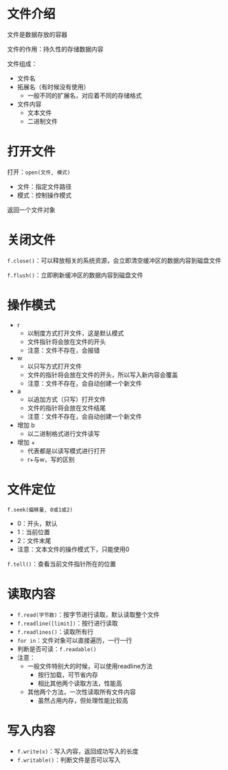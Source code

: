 # 文件介绍

文件是数据存放的容器

文件的作用：持久性的存储数据内容

文件组成：

- 文件名
- 拓展名（有时候没有使用）
  - 一般不同的扩展名，对应着不同的存储格式
- 文件内容
  - 文本文件
  - 二进制文件

# 打开文件

打开：`open(文件, 模式)`

- 文件：指定文件路径
- 模式：控制操作模式

返回一个文件对象

# 关闭文件

`f.close()`：可以释放相关的系统资源，会立即清空缓冲区的数据内容到磁盘文件

`f.flush()`：立即刷新缓冲区的数据内容到磁盘文件

# 操作模式

- r
  - 以制度方式打开文件，这是默认模式
  - 文件指针将会放在文件的开头
  - 注意：文件不存在，会报错
- w
  - 以只写方式打开文件
  - 文件的指针将会放在文件的开头，所以写入新内容会覆盖
  - 注意：文件不存在，会自动创建一个新文件
- a
  - 以追加方式（只写）打开文件
  - 文件的指针将会放在文件结尾
  - 注意：文件不存在，会自动创建一个新文件
- 增加 b
  - 以二进制格式进行文件读写
- 增加 +
  - 代表都是以读写模式进行打开
  - r+与w，写的区别

# 文件定位

`f.seek(偏移量, 0或1或2)`

- 0：开头，默认
- 1：当前位置
- 2：文件末尾
- 注意：文本文件的操作模式下，只能使用0

`f.tell()`：查看当前文件指针所在的位置

# 读取内容

- `f.read(字节数)`：按字节进行读取，默认读取整个文件
- `f.readline([limit])`：按行进行读取
- `f.readlines()`：读取所有行
- `for in`：文件对象可以直接遍历，一行一行
- 判断是否可读：`f.readable()`
- 注意：
  - 一般文件特别大的时候，可以使用readline方法
    - 按行加载，可节省内存
    - 相比其他两个读取方法，性能高
  - 其他两个方法，一次性读取所有文件内容
    - 虽然占用内存，但处理性能比较高

# 写入内容

- `f.write(x)`：写入内容，返回成功写入的长度
- `f.writable()`：判断文件是否可以写入